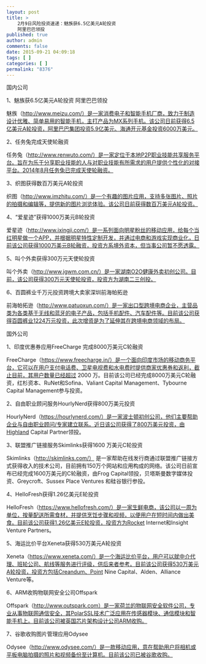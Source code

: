 ```yaml
---
layout: post
title: >
    2月9日风险投资速递：魅族获6.5亿美元A轮投资
    阿里巴巴领投
published: true
author: admin
comments: false
date: 2015-09-21 04:09:18
tags: [ ]
categories: [ ]
permalink: "8376"
---
```



国内公司

1、魅族获6.5亿美元A轮投资 阿里巴巴领投

魅族（http://www.meizu.com/）是一家消费电子和智能手机厂商，致力于制造设计优雅、简单易用的智能手机，主打产品为MX系列手机。该公司日前获得6.5亿美元A轮投资，阿里巴巴集团投资5.9亿美元、海通开元基金投资6000万美元。

2、任务兔完成天使轮融资

任务兔（http://www.renwuto.com/）是一家定位于本地P2P职业技能共享服务平台。旨在为乐于分享职业技能的人与对职业技能有所需求的用户提供个性化的对接平台。2014年8月任务兔已完成天使轮融资。

3、织图获得数百万美元A轮投资

织图（http://www.imzhitu.com/）是一个有趣的图片应用，支持多张图片、照片的拍摄和编辑等，提供新的图片浏览体验。该公司日前获得数百万美元A轮投资。

4、“爱星迹”获得1000万美元B轮投资

爱星迹（http://www.ixingji.com/）是一系列面向明星粉丝的移动应用，给每个当红明星做一个APP，并根据明星特性定制开发，并通过电商和游戏实现商业化，日前该公司获得1000万美元B轮融资，投资方系境外资本，但当事公司暂不愿透露。

5、叫个外卖获得300万元天使轮投资

叫个外卖（http://www.jgwm.com.cn/）是一家湖南O2O健康外卖初创公司。目前，该公司获得300万元天使轮投资，投资方为湖南二三创投。

6、百圆裤业千万元投资跨境大卖家深圳前海帕拓逊

前海帕拓逊（http://www.patuoxun.com/）是一家出口型跨境电商企业，主营品类为各类基于无线和蓝牙的电子产品，包括手机配件、汽车配件等。目前该公司获得百圆裤业1224万元投资，此次增资是为了延伸其在跨境电商领域的布局。

国外公司

1、印度优惠券应用FreeCharge 完成8000万美元C轮融资

FreeCharge（https://www.freecharge.in/）是一个面向印度市场的移动商务平台，它可以在用户支付电话费、卫星电视费和水电费时提供商家优惠券和返利，截止目前，其用户数量已经超过 2000 万。目前该公司已经完成8000万美元C轮融资，红杉资本、RuNet和Sofina、Valiant Capital Management、Tybourne Capital Management参与投资。

2、自由职业顾问服务HourlyNerd获得800万美元投资

HourlyNerd（https://hourlynerd.com/）是一家波士顿初创公司，他们主要帮助企业与自由职业顾问/专家建立联系。近日该公司获得了800万美元投资，由Highland Capital Partner领投。

3、联盟推广链接服务Skimlinks获得1600 万美元C轮投资

Skimlinks（http://skimlinks.com/） 是一家帮助在线发行商通过联盟推广链接方式获得收入的技术公司，目前拥有150万个网站和应用构成的网络。该公司日前宣布已经完成1600万美元的C轮融资，由Frog Capital领投，贝塔斯曼数字媒体投资、Greycroft、Sussex Place Ventures 和硅谷银行参投。

4、HelloFresh获得1.26亿美元E轮投资

HelloFresh（https://www.hellofresh.com/）是一家生鲜电商，该公司以一周为单位，按量配送所需食材，并提供烹饪步骤和视频，以便用户在短时间内做出美食。目前该公司获得1.26亿美元E轮投资，投资方为Rocket Internet和Insight Venture Partners。

5、海运比价平台Xeneta获得530万美元A轮投资

Xeneta（https://www.xeneta.com/）是一个海运比价平台，用户可以就中介代理、班轮公司、航线等服务进行评级，供后来者参考。目前该公司获得530万美元A轮投资，投资方包括Creandum、Point Nine Capital、Alden、Alliance Venture等。

6、ARM收购物联网安全公司Offspark

Offspark（http://www.outspark.com）是一家荷兰的物联网安全软件公司，专业从事物联网通信安全，其PolarSSL技术广泛应用在传感器模块、通信模块和智能手机上。目前该公司被英国芯片架构设计公司ARM收购。

7、谷歌收购图片管理应用Odysee

Odysee（http://www.odysee.com/）是一款移动应用，意在帮助用户将相机或平板电脑拍摄的照片和视频备份至计算机。目前该公司已被谷歌收购。
